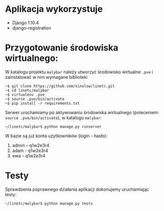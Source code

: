 # Aplikacja wykorzystuje
- Django 1.10.4
- django-registration

# Przygotowanie środowiska wirtualnego:

W katalogu projektu `malybar` należy utworzyć środowisko wirtualne `.pve` 
i zainstalować w nim wymagane biblioteki  

    ~$ git clone https://github.com/xinulsw/linetc.git
    ~$ cd linetc/malybar
    ~$ virtualenv .pve
    ~$ source .pve/bin/activate
    ~$ pip install -r requirements.txt

Serwer uruchamiamy po aktywowaniu środowiska wirtualnego 
(poleceniem: `source .pve/bin/activate`), w katalogu `malybar`:

    ~/linetc/malybar$ python manage.py runserver

W bazie są już konta użytkowników (login - hasło):

1. admin – q1w2e3r4
2. adam - q1w2e3r4
3. ewa – q1w2e3r4

# Testy

Sprawdzenia poprawnego działania aplikacji dokonujemy uruchamiając testy:

    ~/linetc/malybar$ python manage.py tests    